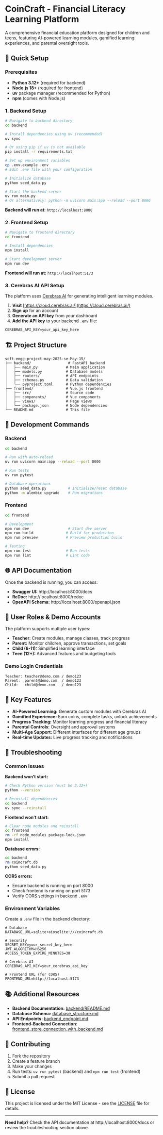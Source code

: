 # CoinCraft - Financial Literacy Learning Platform

A comprehensive financial education platform designed for children and teens, featuring AI-powered learning modules, gamified learning experiences, and parental oversight tools.

## 🚀 Quick Setup

### Prerequisites
- **Python 3.12+** (required for backend)
- **Node.js 18+** (required for frontend)
- **uv** package manager (recommended for Python)
- **npm** (comes with Node.js)

### 1. Backend Setup

```bash
# Navigate to backend directory
cd backend

# Install dependencies using uv (recommended)
uv sync

# Or using pip if uv is not available
pip install -r requirements.txt

# Set up environment variables
cp .env.example .env
# Edit .env file with your configuration

# Initialize database
python seed_data.py

# Start the backend server
uv run main.py
# Or alternatively: python -m uvicorn main:app --reload --port 8000
```

**Backend will run at:** `http://localhost:8000`

### 2. Frontend Setup

```bash
# Navigate to frontend directory
cd frontend

# Install dependencies
npm install

# Start development server
npm run dev
```

**Frontend will run at:** `http://localhost:5173`

### 3. Cerebras AI API Setup

The platform uses [Cerebras AI](https://cloud.cerebras.ai/) for generating intelligent learning modules.

1. **Visit** [https://cloud.cerebras.ai/](https://cloud.cerebras.ai/)
2. **Sign up** for an account
3. **Generate an API key** from your dashboard
4. **Add the API key** to your backend `.env` file:

```env
CEREBRAS_API_KEY=your_api_key_here
```

## 🏗️ Project Structure

```
soft-engg-project-may-2025-se-May-15/
├── backend/                 # FastAPI backend
│   ├── main.py             # Main application
│   ├── models.py           # Database models
│   ├── routers/            # API endpoints
│   ├── schemas.py          # Data validation
│   └── pyproject.toml      # Python dependencies
├── frontend/               # Vue.js frontend
│   ├── src/                # Source code
│   ├── components/         # Vue components
│   ├── views/              # Page views
│   └── package.json        # Node dependencies
└── README.md               # This file
```

## 🔧 Development Commands

### Backend
```bash
cd backend

# Run with auto-reload
uv run uvicorn main:app --reload --port 8000

# Run tests
uv run pytest

# Database operations
python seed_data.py          # Initialize/reset database
python -m alembic upgrade    # Run migrations
```

### Frontend
```bash
cd frontend

# Development
npm run dev                  # Start dev server
npm run build               # Build for production
npm run preview             # Preview production build

# Testing
npm run test                # Run tests
npm run lint                # Lint code
```

## 🌐 API Documentation

Once the backend is running, you can access:

- **Swagger UI:** http://localhost:8000/docs
- **ReDoc:** http://localhost:8000/redoc
- **OpenAPI Schema:** http://localhost:8000/openapi.json

## 👥 User Roles & Demo Accounts

The platform supports multiple user types:

- **Teacher:** Create modules, manage classes, track progress
- **Parent:** Monitor children, approve transactions, set goals
- **Child (8-11):** Simplified learning interface
- **Teen (12+):** Advanced features and budgeting tools

### Demo Login Credentials
```
Teacher: teacher@demo.com / demo123
Parent:  parent@demo.com  / demo123
Child:   child@demo.com   / demo123
```

## 🎯 Key Features

- **AI-Powered Learning:** Generate custom modules with Cerebras AI
- **Gamified Experience:** Earn coins, complete tasks, unlock achievements
- **Progress Tracking:** Monitor learning progress and financial literacy
- **Parental Controls:** Oversight and approval systems
- **Multi-Age Support:** Different interfaces for different age groups
- **Real-time Updates:** Live progress tracking and notifications

## 🐛 Troubleshooting

### Common Issues

**Backend won't start:**
```bash
# Check Python version (must be 3.12+)
python --version

# Reinstall dependencies
cd backend
uv sync --reinstall
```

**Frontend won't start:**
```bash
# Clear node modules and reinstall
cd frontend
rm -rf node_modules package-lock.json
npm install
```

**Database errors:**
```bash
cd backend
rm coincraft.db
python seed_data.py
```

**CORS errors:**
- Ensure backend is running on port 8000
- Check frontend is running on port 5173
- Verify CORS settings in backend `.env`

### Environment Variables

Create a `.env` file in the backend directory:

```env
# Database
DATABASE_URL=sqlite+aiosqlite:///coincraft.db

# Security
SECRET_KEY=your_secret_key_here
JWT_ALGORITHM=HS256
ACCESS_TOKEN_EXPIRE_MINUTES=30

# Cerebras AI
CEREBRAS_API_KEY=your_cerebras_api_key

# Frontend URL (for CORS)
FRONTEND_URL=http://localhost:5173
```

## 📚 Additional Resources

- **Backend Documentation:** [backend/README.md](backend/README.md)
- **Database Schema:** [database_structure.md](database_structure.md)
- **API Endpoints:** [backend_endpoint.md](backend_endpoint.md)
- **Frontend-Backend Connection:** [frontend_store_connection_with_backend.md](frontend_store_connection_with_backend.md)

## 🤝 Contributing

1. Fork the repository
2. Create a feature branch
3. Make your changes
4. Run tests: `uv run pytest` (backend) and `npm run test` (frontend)
5. Submit a pull request

## 📄 License

This project is licensed under the MIT License - see the [LICENSE](LICENSE) file for details.

---

**Need help?** Check the API documentation at http://localhost:8000/docs or review the troubleshooting section above.
